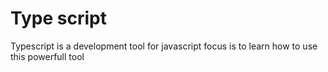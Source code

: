 <h1>Type script</h1>

<p>Typescript is a development tool for javascript focus is to learn how to use this powerfull tool</p>
